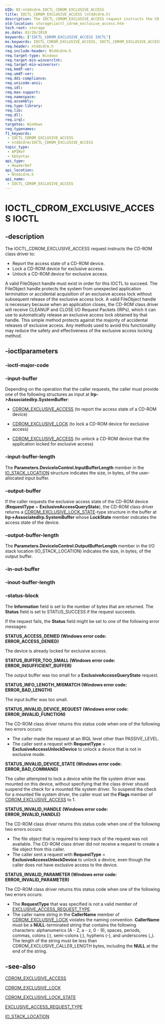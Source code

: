 ```yaml
---
UID: NI:ntddcdrm.IOCTL_CDROM_EXCLUSIVE_ACCESS
title: IOCTL_CDROM_EXCLUSIVE_ACCESS (ntddcdrm.h)
description: The IOCTL_CDROM_EXCLUSIVE_ACCESS request instructs the CD-ROM class driver to:Report the access state of a CD-ROM device.
old-location: storage\ioctl_cdrom_exclusive_access.htm
tech.root: storage
ms.date: 03/29/2018
keywords: ["IOCTL_CDROM_EXCLUSIVE_ACCESS IOCTL"]
ms.keywords: IOCTL_CDROM_EXCLUSIVE_ACCESS, IOCTL_CDROM_EXCLUSIVE_ACCESS control, IOCTL_CDROM_EXCLUSIVE_ACCESS control code [Storage Devices], k307_d22cebb2-93c2-4eb8-9c2f-6c6c559ee020.xml, ntddcdrm/IOCTL_CDROM_EXCLUSIVE_ACCESS, storage.ioctl_cdrom_exclusive_access
req.header: ntddcdrm.h
req.include-header: Ntddcdrm.h
req.target-type: Windows
req.target-min-winverclnt: 
req.target-min-winversvr: 
req.kmdf-ver: 
req.umdf-ver: 
req.ddi-compliance: 
req.unicode-ansi: 
req.idl: 
req.max-support: 
req.namespace: 
req.assembly: 
req.type-library: 
req.lib: 
req.dll: 
req.irql: 
targetos: Windows
req.typenames: 
f1_keywords:
 - IOCTL_CDROM_EXCLUSIVE_ACCESS
 - ntddcdrm/IOCTL_CDROM_EXCLUSIVE_ACCESS
topic_type:
 - APIRef
 - kbSyntax
api_type:
 - HeaderDef
api_location:
 - Ntddcdrm.h
api_name:
 - IOCTL_CDROM_EXCLUSIVE_ACCESS
---
```


# IOCTL_CDROM_EXCLUSIVE_ACCESS IOCTL


## -description

The IOCTL_CDROM_EXCLUSIVE_ACCESS request instructs the CD-ROM class driver to:<ul>
<li>
Report the access state of a CD-ROM device. 

</li>
<li>
Lock a CD-ROM device for exclusive access. 

</li>
<li>
Unlock a CD-ROM device for exclusive access. 

</li>
</ul>
A valid FileObject handle must exist in order for this IOCTL to succeed. The FileObject handle protects the system from unexpected application termination or accidental acquisition of an exclusive access lock without subsequent release of the exclusive access lock. A valid FileObject handle is necessary because when an application closes, the CD-ROM class driver will receive CLEANUP and CLOSE I/O Request Packets (IRPs), which it can use to automatically release an exclusive access lock obtained by that handle. This simple method protects against the majority of accidental releases of exclusive access. Any methods used to avoid this functionality may reduce the safety and effectiveness of the exclusive access locking method.

## -ioctlparameters

### -ioctl-major-code

### -input-buffer

Depending on the operation that the caller requests, the caller must provide one of the following structures as input at <b>Irp->AssociatedIrp.SystemBuffer</b>:

<ul>
<li>

<a href="/windows-hardware/drivers/ddi/ntddcdrm/ns-ntddcdrm-_cdrom_exclusive_access">CDROM_EXCLUSIVE_ACCESS</a> (to report the access state of a CD-ROM device)

</li>
<li>

<a href="/windows-hardware/drivers/ddi/ntddcdrm/ns-ntddcdrm-_cdrom_exclusive_lock">CDROM_EXCLUSIVE_LOCK</a> (to lock a CD-ROM device for exclusive access)

</li>
<li>

<a href="/windows-hardware/drivers/ddi/ntddcdrm/ns-ntddcdrm-_cdrom_exclusive_access">CDROM_EXCLUSIVE_ACCESS</a> (to unlock a CD-ROM device that the application locked for exclusive access)

</li>
</ul>

### -input-buffer-length

The <b>Parameters.DeviceIoControl.InputBufferLength</b> member in the <a href="/windows-hardware/drivers/ddi/wdm/ns-wdm-_io_stack_location">IO_STACK_LOCATION</a> structure indicates the size, in bytes, of the user-allocated input buffer.

### -output-buffer

If the caller requests the exclusive access state of the CD-ROM device (<b>RequestType</b> = <b>ExclusiveAccessQueryState</b>), the CD-ROM class driver returns a <a href="/windows-hardware/drivers/ddi/ntddcdrm/ns-ntddcdrm-_cdrom_exclusive_lock_state">CDROM_EXCLUSIVE_LOCK_STATE</a>-type structure in the buffer at <b>Irp->AssociatedIrp.SystemBuffer </b>whose <b>LockState</b> member indicates the access state of the device.

### -output-buffer-length

The <b>Parameters.DeviceIoControl.OutputBufferLength</b> member in the I/O stack location (IO_STACK_LOCATION) indicates the size, in bytes, of the output buffer.

### -in-out-buffer

### -inout-buffer-length

### -status-block

The <b>Information</b> field is set to the number of bytes that are returned. The <b>Status</b> field is set to STATUS_SUCCESS if the request succeeds. 

If the request fails, the <b>Status</b> field might be set to one of the following error messages:




**STATUS_ACCESS_DENIED (Windows error code: ERROR_ACCESS_DENIED)**

The device is already locked for exclusive access. 


**STATUS_BUFFER_TOO_SMALL (Windows error code: ERROR_INSUFFICIENT_BUFFER)**

The output buffer was too small for a <b>ExclusiveAccessQueryState</b> request. 


**STATUS_INFO_LENGTH_MISMATCH (Windows error code: ERROR_BAD_LENGTH)**

The input buffer was too small. 


**STATUS_INVALID_DEVICE_REQUEST (Windows error code: ERROR_INVALID_FUNCTION)**

The CD-ROM class driver returns this status code when one of the following two errors occurs:

<ul>
<li>
The caller made the request at an IRQL level other than PASSIVE_LEVEL.  

</li>
<li>
The caller sent a request with <b>RequestType</b> = <b>ExclusiveAccessUnlockDevice</b> to unlock a device that is not in exclusive mode. 

</li>
</ul>

**STATUS_INVALID_DEVICE_STATE (Windows error code: ERROR_BAD_COMMAND)**

The caller attempted to lock a device while the file system driver was mounted on this device, without specifying that the class driver should suspend the check for a mounted file system driver. To suspend the check for a mounted file system driver, the caller must set the <b>Flags</b> member of <a href="/windows-hardware/drivers/ddi/ntddcdrm/ns-ntddcdrm-_cdrom_exclusive_access">CDROM_EXCLUSIVE_ACCESS</a> to 1. 


**STATUS_INVALID_HANDLE (Windows error code: ERROR_INVALID_HANDLE)**

The CD-ROM class driver returns this status code when one of the following two errors occurs:

<ul>
<li>
The file object that is required to keep track of the request was not available. The CD-ROM class driver did not receive a request to create a file object from this caller.  

</li>
<li>
The caller sent a request with <b>RequestType</b> = <b>ExclusiveAccessUnlockDevice</b> to unlock a device, even though the caller does not have exclusive access to the device. 

</li>
</ul>

**STATUS_INVALID_PARAMETER (Windows error code: ERROR_INVALID_PARAMETER)**

The CD-ROM class driver returns this status code when one of the following two errors occurs:

<ul>
<li>
The <b>RequestType</b> that was specified is not a valid member of <a href="/windows-hardware/drivers/ddi/ntddcdrm/ne-ntddcdrm-_exclusive_access_request_type">EXCLUSIVE_ACCESS_REQUEST_TYPE</a>.  

</li>
<li>
The caller name string in the <b>CallerName</b> member of <a href="/windows-hardware/drivers/ddi/ntddcdrm/ns-ntddcdrm-_cdrom_exclusive_lock">CDROM_EXCLUSIVE_LOCK</a> violates the naming convention. <b>CallerName</b> must be a <b>NULL</b>-terminated string that contains the following characters: alphanumerics (A - Z, a - z, 0 - 9), spaces, periods, commas, colons (:), semi-colons (;), hyphens (-), and underscores (_). The length of the string must be less than CDROM_EXCLUSIVE_CALLER_LENGTH bytes, including the <b>NULL</b> at the end of the string. 

</li>
</ul>

## -see-also

<a href="/windows-hardware/drivers/ddi/ntddcdrm/ns-ntddcdrm-_cdrom_exclusive_access">CDROM_EXCLUSIVE_ACCESS</a>



<a href="/windows-hardware/drivers/ddi/ntddcdrm/ns-ntddcdrm-_cdrom_exclusive_lock">CDROM_EXCLUSIVE_LOCK</a>



<a href="/windows-hardware/drivers/ddi/ntddcdrm/ns-ntddcdrm-_cdrom_exclusive_lock_state">CDROM_EXCLUSIVE_LOCK_STATE</a>



<a href="/windows-hardware/drivers/ddi/ntddcdrm/ne-ntddcdrm-_exclusive_access_request_type">EXCLUSIVE_ACCESS_REQUEST_TYPE</a>



<a href="/windows-hardware/drivers/ddi/wdm/ns-wdm-_io_stack_location">IO_STACK_LOCATION</a>
